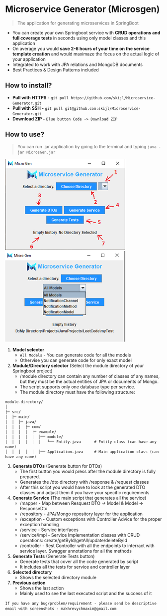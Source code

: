 # Microservice Generator (Microsgen)
> The application for generating microservices in SpringBoot
- You can create your own Springboot service with **CRUD operations and full coverage tests** in seconds using only model classes and this application
- On average you would **save 2-6 hours of your time on the service template creation** and would maximaze the focus on the actual logic of your application
- Integrated to work with JPA relations and MongoDB documents
- Best Practices & Design Patterns included
## How to install?
- **Pull with HTTPS -** `git pull https://github.com/skijl/Microservice-Generator.git`
- **Pull with SSH -** `git pull git@github.com:skijl/Microservice-Generator.git`
- **Download ZIP -** `Blue button Code -> Download ZIP`
## How to use?
> You can run .jar application by going to the terminal and typing `java -jar MicrosGen.jar`

![alt text](readme_static/menu_info.png) ![alt text](readme_static/menu.png)
1. **Model selector** 
    - `All Models` - You can generate code for all the models
    - Othervise you can generate code for only exact model
2. **Module/Directory selector** (Select the module directory of your Springboot project)
    - /module directory can contain any number of classes of any names, but they must be the actual entities of JPA or documents of Mongo. 
    - The script supports only one database type per service.
    - The module directory must have the following structure: 
```
module-directory/
│
├─ src/
│  ├─ main/
│  │  ├─ java/
│  │  │  ├─ com/
│  │  │  │  ├─ example/
│  │  │  │  │  ├── module/
│  │  │  │  │  │   └── Entity.java      # Entity class (can have any name)
│  │  │  │  │  ├── Application.java     # Main application class (can have any name)
```
3. **Generate DTOs** (Generate button for DTOs)
    - The first button you would press after the module directory is fully prepared.
    - Generates the /dto directory with /response & /request classes
    - After this script you would have to look at the generated DTO classes and adjust them if you have your specific requirements
4. **Generate Service** (The main script that generates all the service)
    - /mapper - Map between Resquest DTO -> Model & Model -> ResponseDto
    - /repository - JPA/Mongo repository layer for the application
    - /exception - Custom exceptions with Controller Advice for the proper exception handling
    - /service - Service interfaces
    - /service/impl - Service Implementation classes with CRUD operations: create/getById/getAll/update/deleteById
    - /controller - Rest Controller with all the endpoints to interract with service layer. Swagger annotations for all the methods
5. **Generate Tests** (Generate Tests button)
    - Generate tests that cover all the code generated by script
    - It includes all the tests for service and controller layer
6. **Selected directory**
    - Shows the selected directory module
7. **Previous action**
    - Shows the last action
    - Mainly used to see the last executed script and the success of it

`If you have any bug/problem/requirement - please send be descriptive email with screenshots - makhrevychmaxim@gmail.com`